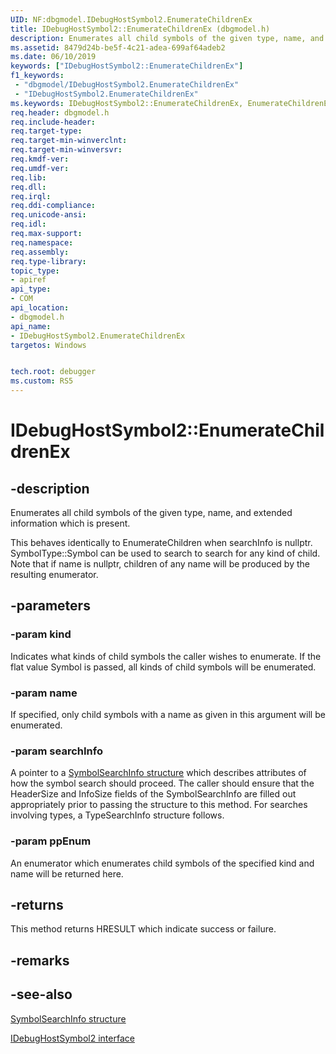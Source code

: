 ```yaml
---
UID: NF:dbgmodel.IDebugHostSymbol2.EnumerateChildrenEx
title: IDebugHostSymbol2::EnumerateChildrenEx (dbgmodel.h)
description: Enumerates all child symbols of the given type, name, and extended information which is present.
ms.assetid: 8479d24b-be5f-4c21-adea-699af64adeb2
ms.date: 06/10/2019
keywords: ["IDebugHostSymbol2::EnumerateChildrenEx"]
f1_keywords:
 - "dbgmodel/IDebugHostSymbol2.EnumerateChildrenEx"
 - "IDebugHostSymbol2.EnumerateChildrenEx"
ms.keywords: IDebugHostSymbol2::EnumerateChildrenEx, EnumerateChildrenEx, IDebugHostSymbol2.EnumerateChildrenEx, IDebugHostSymbol2::EnumerateChildrenEx, IDebugHostSymbol2.EnumerateChildrenEx
req.header: dbgmodel.h
req.include-header:
req.target-type:
req.target-min-winverclnt:
req.target-min-winversvr:
req.kmdf-ver:
req.umdf-ver:
req.lib:
req.dll:
req.irql: 
req.ddi-compliance:
req.unicode-ansi:
req.idl:
req.max-support:
req.namespace:
req.assembly:
req.type-library: 
topic_type: 
- apiref
api_type: 
- COM
api_location: 
- dbgmodel.h
api_name: 
- IDebugHostSymbol2.EnumerateChildrenEx
targetos: Windows


tech.root: debugger
ms.custom: RS5
---
```


# IDebugHostSymbol2::EnumerateChildrenEx


## -description

Enumerates all child symbols of the given type, name, and extended information which is present.

This behaves identically to EnumerateChildren when searchInfo is nullptr.  SymbolType::Symbol 
can be used to search to search for any kind of child. Note that if name is nullptr, children of any name will be produced by the resulting enumerator.

## -parameters

### -param kind
Indicates what kinds of child symbols the caller wishes to enumerate. If the flat value Symbol is passed, all kinds of child symbols will be enumerated.

### -param name
If specified, only child symbols with a name as given in this argument will be enumerated.

### -param searchInfo
A pointer to a [SymbolSearchInfo structure](ns-dbgmodel-symbolsearchinfo.md) which describes attributes of how the symbol search should proceed.  The caller should ensure that the HeaderSize and InfoSize fields of the SymbolSearchInfo are filled out appropriately prior to passing the structure to this method.  For searches involving types, a TypeSearchInfo structure follows. 

### -param ppEnum
An enumerator which enumerates child symbols of the specified kind and name will be returned here.


## -returns
This method returns HRESULT which indicate success or failure.

## -remarks

## -see-also

[SymbolSearchInfo structure](ns-dbgmodel-symbolsearchinfo.md)

[IDebugHostSymbol2 interface](nn-dbgmodel-idebughostsymbol2.md)
